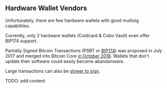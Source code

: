 ## Hardware Wallet Vendors

Unfortunately, there are few hardware wallets with good multisig capabilities.

Currently, only 2 hardware wallets (Coldcard & Cobo Vault) even offer BIP174 support.

Partially Signed Bitcoin Transactions (PSBT or [BIP174](https://github.com/bitcoin/bips/blob/master/bip-0174.mediawiki)) was proposed in July 2017 and merged into Bitcoin Core [in October 2018](https://bitcoin.org/en/release/v0.17.0#bip-174-partially-signed-bitcoin-transactions-support).
Wallets that don't update their software could easily become abandonware.

Large transactions can also be [slower to sign](https://blog.keys.casa/bitcoin-multisig-hardware-signing-performance/).

TODO: add content
